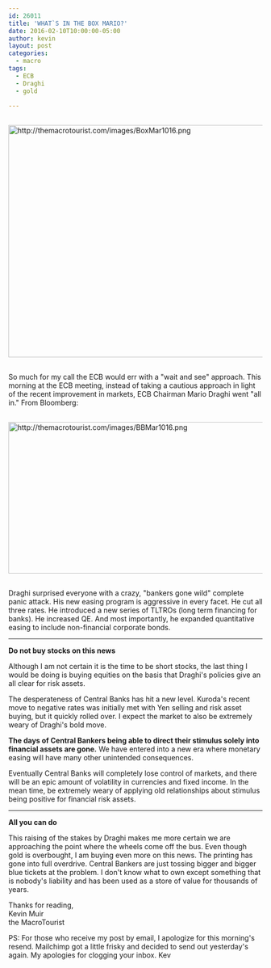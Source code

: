 ```yaml
---
id: 26011
title: 'WHAT`S IN THE BOX MARIO?'
date: 2016-02-10T10:00:00-05:00
author: kevin
layout: post
categories:
  - macro
tags:
  - ECB
  - Draghi
  - gold
   
---
```

<a href="http://themacrotourist.com/images/BoxMar1016.png"><img src="http://themacrotourist.com/images/BoxMar1016.png" alt="http://themacrotourist.com/images/BoxMar1016.png" width="750" height="460" style="margin:30px auto;display:block;"></a>

So much for my call the ECB would err with a "wait and see" approach.  This morning at the ECB meeting, instead of taking a cautious approach in light of the recent improvement in markets, ECB Chairman Mario Draghi went "all in."  From Bloomberg:

<a href="http://themacrotourist.com/images/BBMar1016.png"><img src="http://themacrotourist.com/images/BBMar1016.png" alt="http://themacrotourist.com/images/BBMar1016.png" width="600" height="300" style="margin:30px auto;display:block;"></a>

Draghi surprised everyone with a crazy, "bankers gone wild" complete panic attack.  His new easing program is aggressive in every facet.  He cut all three rates.  He introduced a new series of TLTROs (long term financing for banks).  He increased QE.  And most importantly, he expanded quantitative easing to include non-financial corporate bonds.

---
**Do not buy stocks on this news**

Although I am not certain it is the time to be short stocks, the last thing I would be doing is buying equities on the basis that Draghi's policies give an all clear for risk assets.

The desperateness of Central Banks has hit a new level.  Kuroda's recent move to negative rates was initially met with Yen selling and risk asset buying, but it quickly rolled over.  I expect the market to also be extremely weary of Draghi's bold move.

**The days of Central Bankers being able to direct their stimulus solely into financial assets are gone.**  We have entered into a new era where monetary easing will have many other unintended consequences.

Eventually Central Banks will completely lose control of markets, and there will be an epic amount of volatility in currencies and fixed income.  In the mean time, be extremely weary of applying old relationships about stimulus being positive for financial risk assets.

---
**All you can do**

This raising of the stakes by Draghi makes me more certain we are approaching the point where the wheels come off the bus. Even though gold is overbought, I am buying even more on this news.  The printing has gone into full overdrive.  Central Bankers are just tossing bigger and bigger blue tickets at the problem.  I don't know what to own except something that is nobody's liability and has been used as a store of value for thousands of years.

Thanks for reading,  
Kevin Muir  
the MacroTourist  

PS:  For those who receive my post by email, I apologize for this morning's resend.  Mailchimp got a little frisky and decided to send out yesterday's again.  My apologies for clogging your inbox.  Kev





